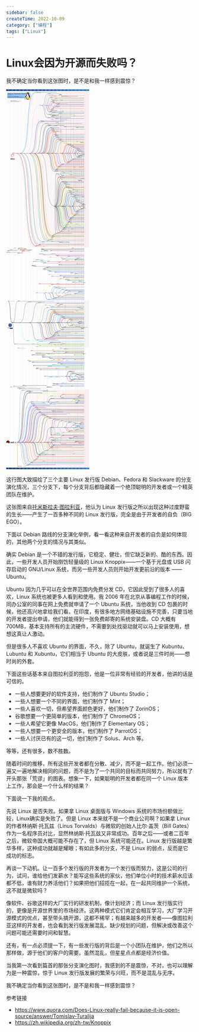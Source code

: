 ```yaml
---
sidebar: false
createTime: 2022-10-09
category: ["编程"] 
tags: ["Linux"]
---
```


# Linux会因为开源而失败吗？

我不确定当你看到这张图时，是不是和我一样感到震惊？

![img](assets/main-qimg-effa76a1eff52868e3b4459a1a5b5936.png)

这行图大致描绘了三个主要 Linux 发行版 Debian、Fedora 和 Slackware 的分支演化情况，三个分支下，每个分支背后都隐藏着一个绝顶聪明的开发者或一个精英团队在维护。

这张图来自[托米斯拉夫·图拉利亚](https://www.quora.com/profile/Tomislav-Turalija)，他认为 Linux 发行版之所以出现这种过度野蛮的生长——产生了一百多种不同的 Linux 发行版，完全是由于开发者的自负（BIG EGO）。

下面以 Debian 路线的分支演化举例，看一看这种来自开发者的自负是如何体现的，其他两个分支的情况与其类似。

确实 Debian 是一个不错的发行版，它稳定、健壮，但它缺乏新的、酷的东西。因此，一些开发人员开始捯饬轻量级的 Linux Knoppix——一个基于光盘或 USB 闪存启动的 GNU/Linux 系统，而另一些开发人员则开始开发更前沿的版本 ——Ubuntu。

Ubuntu 因为几乎可以在全世界范围内免费分发 CD，它因此受到了很多人的喜欢，Linux 系统也被更多人看到和使用。我 2006 年在北京从事编程工作的时候，同办公室的同事在网上免费就申请了一个 Ubuntu 系统，当他收到 CD 包裹的时候，他还高兴地拿给我们看。在印度，有很多地方网络基础设施不完善，只要当地的开发者提出申请，他们就能得到一张免费邮寄的系统安装盘。CD 大概有 700MB，基本支持所有的主流硬件，不需要到处找驱动就可以马上安装使用，想想这真让人激动。

但是很多人不喜欢 Ubuntu 的界面，不久，除了 Ubuntu，就诞生了 Kubuntu、Lubuntu 和 Xubuntu，它们相当于 Ubuntu 的大皮肤，或者说是三件时尚——想时尚的外套。

下面这些话基本来自图拉利亚的抱怨，他是一位非常有经验的开发者，他讲的话是可信的。

- 一些人想要更好的软件支持，他们制作了 Ubuntu Studio；
- 一些人想要一个不同的界面，他们制作了 Mint；
- 一些人喜欢一切，但希望界面颜色更好，他们制作了 ZorinOS；
- 谷歌想要一个更简单的版本，他们制作了 ChromeOS；
- 一些人希望它更像 MacOS，他们制作了 Elementary OS；
- 一些人想要一个更安全的版本，他们制作了 ParrotOS；
- 一些人讨厌已有的这一切，他们制作了 Solus、Arch 等。

等等，还有很多，数不胜数。

随着时间的推移，所有这些开发者都在分散、减少，而不是一起工作。他们必须一遍又一遍地解决相同的问题，而不是为了一个共同的目标而共同努力，所以就有了开头那张「荒谬」的图表。想象一下，如果聪明的开发者都在同一个 Linux 版本上工作，那会是一个什么样的结果？

下面说一下我的观点。

先说 Linux 是否失败。如果拿 Linux 桌面版与 Windows 系统的市场份额做比较，Linux确实是失败了。但是 Linux 本来就不是一个商业公司啊？如果拿 Linux 的作者林纳斯·托瓦兹（Linus Torvalds）与微软的创始人比尔·盖茨（Bill Gates）作为一名程序员对比，显然林纳斯·托瓦兹又非常成功。百年之后——或者二百年之后，微软帝国大概可能不存在了，但 Linux 系统可能还在。Linux 发行版越是繁华多样，这种成功就越是耀眼；有如此多的分支，不是 Linux 的弱点，反而是它成功的标志。

再谈一下动机。让一百多个发行版的开发者为一个发行版而努力，这是公司的行为，试问，谁给他们发薪水？能写这些系统的家伙，他们单位小时的技术薪水应该都不低，谁有财力养活他们？如果把他们招揽在一起，在一起共同维护一个系统，这不就是微软吗？

像软件、谷歌这样的大厂实行的研发机制，像计划经济；而 Linux 发行版实行的，更像是开源世界里的市场经济。这两种模式它们肯定会相互学习，大厂学习开源模式的优点，甚至带头搞开源，这都不稀罕；有越来越多的开发者——像图拉利亚这样的开发者，也会看到发行版发展混乱、缺少规划的问题，但解决或改善这个问题可能还需要时间和智慧。

还有，有一点必须提一下，有一些发行版的背后是一个小团队在维护，他们之所以那样做，源于他们的客户的需要。虽然混乱，但星星点点都是经济价值。

当我第一次看到篇首的那张分支演化图时，我感到的不是震惊，不对，也可以理解为是一种震惊，惊于 Linux 发行版发展的繁荣与兴旺，而不是混乱与无序。

我不确定当你看到这张图时，是不是和我一样感到震惊？

参考链接

- https://www.quora.com/Does-Linux-really-fail-because-it-is-open-source/answer/Tomislav-Turalija
- https://zh.wikipedia.org/zh-tw/Knoppix